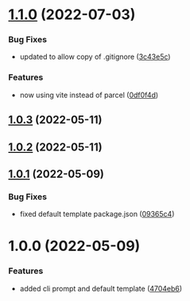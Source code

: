 # [1.1.0](https://github.com/ineka-dev/create-game/compare/v1.0.3...v1.1.0) (2022-07-03)


### Bug Fixes

* updated to allow copy of .gitignore ([3c43e5c](https://github.com/ineka-dev/create-game/commit/3c43e5c5aefccf9cc7b163e3e4424cc85e5d7cc7))


### Features

* now using vite instead of parcel ([0df0f4d](https://github.com/ineka-dev/create-game/commit/0df0f4df4e1bc0f7300657d5ce3ab952288ea668))

## [1.0.3](https://github.com/ineka-dev/create-game/compare/v1.0.2...v1.0.3) (2022-05-11)

## [1.0.2](https://github.com/ineka-dev/create-game/compare/v1.0.1...v1.0.2) (2022-05-11)

## [1.0.1](https://github.com/ineka-dev/create-game/compare/v1.0.0...v1.0.1) (2022-05-09)


### Bug Fixes

* fixed default template package.json ([09365c4](https://github.com/ineka-dev/create-game/commit/09365c49b65f361d30a4bf5ea44044171ca3f427))

# 1.0.0 (2022-05-09)


### Features

* added cli prompt and default template ([4704eb6](https://github.com/ineka-dev/create-game/commit/4704eb65c863f48dca7c97c7a5457f07ff682a07))
